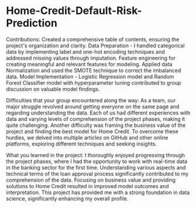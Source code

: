 # Home-Credit-Default-Risk-Prediction

Contributions:
Created a comprehensive table of contents, ensuring the project's organization and clarity. 
Data Preparation - I handled categorical data by implementing label and one-hot encoding techniques and addressed missing values through imputation. Feature engineering for creating meaningful and relevant features for modeling. Applied data Normalization and used the SMOTE technique to correct the imbalanced data.
Model Implementation - Logistic Regression model and Random Forest Classifier model with hyperparameter tuning contributed to group discussion on valuable model findings.

Difficulties that your group encountered along the way:
As a team, our major struggle revolved around getting everyone on the same page and regarding understanding the data. Each of us had different experiences with data and varying levels of comprehension of the project phases, making it quite challenging. Another difficulty was framing the business value of the project and finding the best model for Home Credit. To overcome these hurdles, we delved into multiple articles on GitHub and other online platforms, exploring different techniques and seeking insights.

What you learned in the project:
I thoroughly enjoyed progressing through the project phases, where I had the opportunity to work with real-time data in the banking sector for the first time. Understanding various aspects and technical terms of the loan approval process significantly contributed to my comprehension of the data. Focusing on business value and providing solutions to Home Credit resulted in improved model outcomes and interpretation. This project has provided me with a strong foundation in data science, significantly  enhancing my overall profile.
